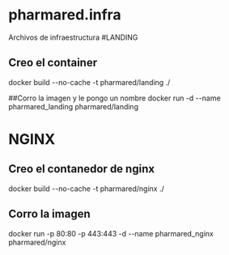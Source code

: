 # pharmared.infra
Archivos de infraestructura
#LANDING
## Creo el container
docker build --no-cache -t pharmared/landing ./

##Corro la imagen y le pongo un nombre
docker run -d --name pharmared_landing pharmared/landing

# NGINX
## Creo el contanedor de nginx
docker build --no-cache -t pharmared/nginx ./

## Corro la imagen
docker run -p 80:80 -p 443:443 -d --name pharmared_nginx pharmared/nginx
